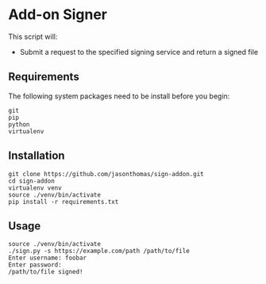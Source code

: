 Add-on Signer
===================

This script will:
* Submit a request to the specified signing service and return a signed file

## Requirements ##

The following system packages need to be install before you begin:
```
git
pip
python
virtualenv
```

## Installation ##
```
git clone https://github.com/jasonthomas/sign-addon.git
cd sign-addon
virtualenv venv
source ./venv/bin/activate
pip install -r requirements.txt
```

## Usage ##
```
source ./venv/bin/activate
./sign.py -s https://example.com/path /path/to/file
Enter username: foobar
Enter password:
/path/to/file signed!

```
